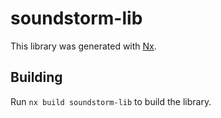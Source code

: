 # soundstorm-lib

This library was generated with [Nx](https://nx.dev).

## Building

Run `nx build soundstorm-lib` to build the library.
